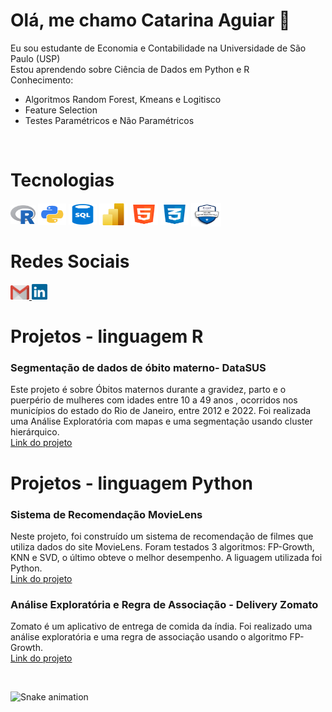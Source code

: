 # Olá, me chamo Catarina Aguiar 👋

<!-- para criar um emoji basta clicar na tecla "windows" + "."
- 🔭 I’m currently working on ...
- 🌱 I’m currently learning ...
- 👯 I’m looking to collaborate on ...
- 🤔 I’m looking for help with ...
- 💬 Ask me about ...
- 📫 How to reach me: ...
- 😄 Pronouns: ...
- ⚡ Fun fact: ...
-->

Eu sou estudante de Economia e Contabilidade na  Universidade de São Paulo (USP) <br>
Estou aprendendo sobre Ciência de Dados em Python e R
<br>
Conhecimento: <br>
- Algoritmos Random Forest, Kmeans e Logitisco <br>
- Feature Selection <br>
- Testes Paramétricos e Não Paramétricos


  

<div align="left">
  <div sytle = "display:inline block"> <br>
    <h1 align="left">Tecnologias </h1>
     <img align="center" height="30" width="40" alt="Linguagem R"       src="https://github.com/CatarinaAguiar3/CatarinaAguiar3/blob/main/r_project_official_logo_icon_170811.png">
     <img align="center" height="35" width="45" alt="Python"  src="https://github.com/CatarinaAguiar3/CatarinaAguiar3/blob/main/logo_python.png">
     <img align="center" height="33" width="45" alt="SQL"  src="https://github.com/CatarinaAguiar3/CatarinaAguiar3/blob/main/logo_SQL.png">
     <img align="center" height="35" width="45" alt="Power BI"  src="https://github.com/CatarinaAguiar3/CatarinaAguiar3/blob/main/Logo_POWER_BI.svg.png">
     <img align="center" height="35" width="45" alt="HTML"  src="https://github.com/CatarinaAguiar3/CatarinaAguiar3/blob/main/logo-html-5-1536.png">
     <img align="center" height="35" width="45" alt="CSS"  src="https://github.com/CatarinaAguiar3/CatarinaAguiar3/blob/main/logo-css-3-2048.png">
     <img align="center" height="38" width="48" alt="Certificação Azure AI 900"  src="https://github.com/CatarinaAguiar3/CatarinaAguiar3/blob/main/AI_Fundamentals-min.png">
</div>

<div>
  <h1>Redes Sociais</h1>
    <a href = "mailto:catarina.aguiar3@usp.br">
        <img width="30" src="gmail.svg">
      </a>
    <a href = "https://www.linkedin.com/in/catarina-aguiar-123abc/">
        <img width="25" src="linkedin.svg">
      </a>
</div>
<div>
     <h1>Projetos -  linguagem R</h1>
   <h3 align="left"><b>Segmentação de dados de óbito materno- DataSUS</b></h3>
    <p align="left">Este projeto é sobre Óbitos maternos durante a gravidez, parto e o puerpério de mulheres com idades entre 10 a 49 anos , ocorridos nos municípios do estado do Rio de Janeiro, entre 2012 e 2022. Foi realizada uma Análise Exploratória com mapas e uma segmentação usando cluster hierárquico.  
      <br>
      <a href="https://github.com/CatarinaAguiar3/Projeto_Cluster_DataSUS">Link do 
     projeto</a>
    </p>
    <h1>Projetos -  linguagem Python</h1>
  <h3 align="left"><b>Sistema de Recomendação MovieLens</b></h3>
    <p align="left">Neste projeto, foi construído um sistema de recomendação de filmes que utiliza dados do site MovieLens. Foram testados 3 algoritmos: FP-Growth, KNN e SVD, o último obteve o melhor desempenho. A liguagem utilizada foi Python.
      <br>
      <a href="https://github.com/CatarinaAguiar3/Projeto_Sistema_de_Recomendacao_MovieLens">Link do 
     projeto</a>
    </p>
    <h3 align="left"><b>Análise Exploratória e Regra de Associação - Delivery Zomato</b></h3>
    <p align="left">Zomato é um aplicativo de entrega de comida da índia. Foi realizado uma análise exploratória e uma regra de associação usando o algoritmo FP-Growth. 
      <br>
      <a href="https://github.com/CatarinaAguiar3/Projeto_Analise_Exploratoria_dos_dados_do_delivery_Zomato">Link do 
     projeto</a>
    </p>
    <br>
   
    

</div>
  <!--
    <h3 align="left"><b>Previsão de rotatividade (churn) de clientes de Telecomunicações</b></b></h3> 
    <p align="left">A rotatividade de clientes (churn) é a propensão dos clientes
     a deixarem de fazer negócios com uma empresa.Este projeto tem como objetivo prever 
     se um cliente realizará churn em uma empresa de telecomunicações. O projeto foi realizado utilizando a liguagem R.
      <br>
      <a href="https://catarinaaguiar3.github.io/Previsao-de-rotatividade-de-clientes-de-Telecomunicacoes/">Link do projeto</a> 
    </p>
</div>    -->
  
![Snake animation](https://github.com/LuigiGF/LuigiGF/blob/output/github-contribution-grid-snake.svg)
